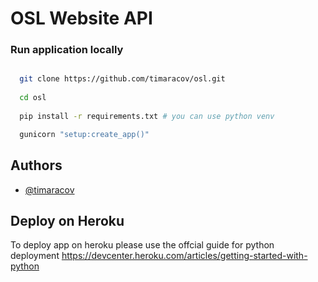 # OSL Website API

### Run application locally 
```bash

  git clone https://github.com/timaracov/osl.git
  
  cd osl
  
  pip install -r requirements.txt # you can use python venv

  gunicorn "setup:create_app()"
```
## Authors

- [@timaracov](https://www.github.com/timaracov)

## Deploy on Heroku
To deploy app on heroku please use the offcial guide for python deployment https://devcenter.heroku.com/articles/getting-started-with-python
